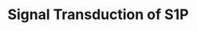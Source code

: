 ---
annotations:
- type: Pathway Ontology
  value: sphingosine 1-phosphate signaling pathway
authors:
- MaintBot
- Lindarieswijk
description: ''
last-edited: 2016-07-25
organisms:
- Pan troglodytes
redirect_from:
- /index.php/Pathway:WP962
- /instance/WP962
schema-jsonld:
- '@context': https://schema.org/
  '@id': https://wikipathways.github.io/pathways/WP962.html
  '@type': Dataset
  creator:
    '@type': Organization
    name: WikiPathways
  description: ''
  keywords:
  - EDG8
  - PLCB3
  - GNAI1
  - AKT2
  - GNAI2
  - MAPK7
  - MAPK6
  - MAPK3
  - S1PR3
  - ASAH1
  - S1PR1
  - SPHK1
  - MAPK1
  - SPHK2
  - PIK3C2B
  - RACGAP1
  - MAPK4
  - AKT1
  - AKT3
  - EDG5
  - PLCB2
  - LOC51190
  - PLCB1
  - MAPK12
  - GNAI3
  license: CC0
  name: Signal Transduction of S1P
seo: CreativeWork
title: Signal Transduction of S1P
wpid: WP962
---